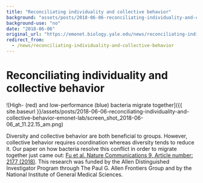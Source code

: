 ```yaml
---
title: "Reconciliating individuality and collective behavior"
background: "assets/posts/2018-06-06-reconciliating-individuality-and-collective-behavior-emonet-lab/screen_shot_2018-06-06_at_11.22.15_am.png"
background-use: "no"
date: "2018-06-06"
original_url: "https://emonet.biology.yale.edu/news/reconciliating-individuality-and-collective-behavior"
redirect_from:
  - /news/reconciliating-individuality-and-collective-behavior
---
```

# Reconciliating individuality and collective behavior

![High- (red) and low-performance (blue) bacteria migrate together]({{ site.baseurl }}/assets/posts/2018-06-06-reconciliating-individuality-and-collective-behavior-emonet-lab/screen_shot_2018-06-06_at_11.22.15_am.png)

Diversity and collective behavior are both beneficial to groups. However, collective behavior requires coordination whereas diversity tends to reduce it. Our paper on how bacteria resolve this conflict in order to migrate together just came out: [Fu et al. Nature Communications 9, Article number: 2177 (2018)](https://www.nature.com/articles/s41467-018-04539-4). This research was funded by the Allen Distinguished Investigator Program through The Paul G. Allen Frontiers Group and by the National Institute of General Medical Sciences.